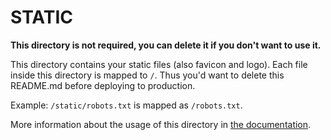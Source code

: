 # STATIC

**This directory is not required, you can delete it if you don't want to use it.**

This directory contains your static files (also favicon and logo).
Each file inside this directory is mapped to `/`.
Thus you'd want to delete this README.md before deploying to production.

Example: `/static/robots.txt` is mapped as `/robots.txt`.

More information about the usage of this directory in [the documentation](https://nuxtjs.org/guide/assets#static).
